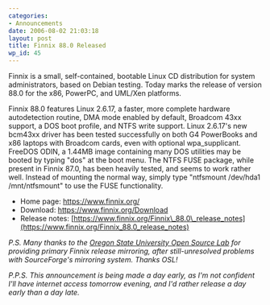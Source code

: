 ```yaml
---
categories:
- Announcements
date: 2006-08-02 21:03:18
layout: post
title: Finnix 88.0 Released
wp_id: 45
---
```

Finnix is a small, self-contained, bootable Linux CD distribution for system administrators, based on Debian testing. Today marks the release of version 88.0 for the x86, PowerPC, and UML/Xen platforms.

Finnix 88.0 features Linux 2.6.17, a faster, more complete hardware autodetection routine, DMA mode enabled by default, Broadcom 43xx support, a DOS boot profile, and NTFS write support. Linux 2.6.17's new bcm43xx driver has been tested successfully on both G4 PowerBooks and x86 laptops with Broadcom cards, even with optional wpa_supplicant. FreeDOS ODIN, a 1.44MB image containing many DOS utilities may be booted by typing "dos" at the boot menu. The NTFS FUSE package, while present in Finnix 87.0, has been heavily tested, and seems to work rather well. Instead of mounting the normal way, simply type "ntfsmount /dev/hda1 /mnt/ntfsmount" to use the FUSE functionality.

  * Home page: <https://www.finnix.org/>
  * Download: <https://www.finnix.org/Download>
  * Release notes: [https://www.finnix.org/Finnix\_88.0\_release_notes](https://www.finnix.org/Finnix_88.0_release_notes)

_P.S. Many thanks to the [Oregon State University Open Source Lab](http://osuosl.org/) for providing primary Finnix release mirroring, after still-unresolved problems with SourceForge's mirroring system. Thanks OSL!_

_P.P.S. This announcement is being made a day early, as I'm not confident I'll have internet access tomorrow evening, and I'd rather release a day early than a day late._
